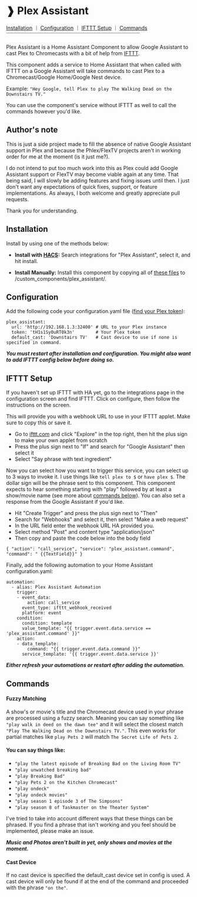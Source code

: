 # ❱ Plex Assistant

[Installation](#installation) ｜ [Configuration](#configuration) ｜ [IFTTT Setup](#ifttt-setup) ｜ [Commands](#commands)<br>
￣￣￣￣￣￣￣￣￣￣￣￣￣￣￣￣￣￣￣￣￣￣￣￣￣￣<br>

Plex Assistant is a Home Assistant Component to allow Google Assistant to cast Plex to Chromecasts with a bit of help from [IFTTT](https://ifttt.com/).

This component adds a service to Home Assistant that when called with IFTTT on a Google Assistant will take commands to cast Plex to a Chromecast/Google Home/Google Nest device.

Example: `"Hey Google, tell Plex to play The Walking Dead on the Downstairs TV."`

You can use the component's service without IFTTT as well to call the commands however you'd like.

## Author's note
This is just a side project made to fill the absence of native Google Assistant support in Plex and because the Phlex/FlexTV projects aren't in working order for me at the moment (is it just me?).

I do not intend to put too much work into this as Plex could add Google Assistant support or FlexTV may become viable again at any time. That being said, I will slowly be adding features and fixing issues until then. I just don't want any expectations of quick fixes, support, or feature implementations. As always, I both welcome and greatly appreciate pull requests.

Thank you for understanding.

## Installation
Install by using one of the methods below:

* **Install with [HACS](https://hacs.xyz/):** Search integrations for "Plex Assistant", select it, and hit install.

* **Install Manually:** Install this component by copying all of [these files](https://github.com/maykar/plex_assistant/tree/master/custom_components/plex_assistant) to /custom_components/plex_assistant/.

## Configuration
Add the following code your configuration.yaml file ([find your Plex token](https://support.plex.tv/articles/204059436-finding-an-authentication-token-x-plex-token/)):
```
plex_assistant:
  url: 'http://192.168.1.3:32400' # URL to your Plex instance
  token: 'tH1s1Sy0uRT0k3n'        # Your Plex token
  default_cast: 'Downstairs TV'   # Cast device to use if none is specified in command.
```

***You must restart after installation and configuration. You might also want to add IFTTT config below before doing so.*** 

## IFTTT Setup

If you haven't set up IFTTT with HA yet, go to the integrations page in the configuration screen and find IFTTT. Click on configure, then follow the instructions on the screen.

This will provide you with a webhook URL to use in your IFTTT applet. Make sure to copy this or save it.

* Go to [ifttt.com](https://ifttt.com/) and click "Explore" in the top right, then hit the plus sign to make your own applet from scratch
* Press the plus sign next to "If" and search for "Google Assistant" then select it
* Select "Say phrase with text ingredient"

Now you can select how you want to trigger this service, you can select up to 3 ways to invoke it. I use things like `tell plex to $` or `have plex $`. The dollar sign will be the phrase sent to this component. This component expects to hear something starting with "play" followed by at least a show/movie name (see more about [commands below](#commands)). You can also set a response from the Google Assistant if you'd like.

* Hit "Create Trigger" and press the plus sign next to "Then"
* Search for "Webhooks" and select it, then select "Make a web request"
* In the URL field enter the webhook URL HA provided you.
* Select method "Post" and content type "application/json"
* Then copy and paste the code below into the body field

```{ "action": "call_service", "service": "plex_assistant.command", "command": " {{TextField}}" }```

Finally, add the following automation to your Home Assistant configuration.yaml:

```
automation:
  - alias: Plex Assistant Automation
    trigger:
    - event_data:
        action: call_service
      event_type: ifttt_webhook_received
      platform: event
    condition:
      condition: template
      value_template: "{{ trigger.event.data.service == 'plex_assistant.command' }}"
    action:
    - data_template:
        command: "{{ trigger.event.data.command }}"
      service_template: '{{ trigger.event.data.service }}'
```

***Either refresh your automations or restart after adding the automation.*** 

## Commands

#### Fuzzy Matching
A show's or movie's title and the Chromecast device used in your phrase are processed using a fuzzy search. Meaning you can say something like `"play walk in deed on the dawn tee"` and it will select the closest match `"Play The Walking Dead on the Downstairs TV."`. This even works for partial matches like `play Pets 2` will match `The Secret Life of Pets 2`.

#### You can say things like:
* `"play the latest episode of Breaking Bad on the Living Room TV"`
* `"play unwatched breaking bad"`
* `"play Breaking Bad"`
* `"play Pets 2 on the Kitchen Chromecast"`
* `"play ondeck"`
* `"play ondeck movies"`
* `"play season 1 episode 3 of The Simpsons"`
* `"play season 8 of Taskmaster on the Theater System"`

I've tried to take into account different ways that these things can be phrased. If you find a phrase that isn't working and you feel should be implemented, please make an issue.

***Music and Photos aren't built in yet, only shows and movies at the moment.***

#### Cast Device
If no cast device is specified the default_cast device set in config is used. A cast device will only be found if at the end of the command and proceeded with the phrase `"on the"`.
